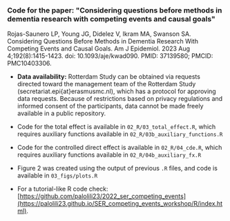 ### Code for the paper: "Considering questions before methods in dementia research with competing events and causal goals"

Rojas-Saunero LP, Young JG, Didelez V, Ikram MA, Swanson SA. Considering Questions Before Methods in Dementia Research With Competing Events and Causal Goals. Am J Epidemiol. 2023 Aug 4;192(8):1415-1423. doi: 10.1093/aje/kwad090. PMID: 37139580; PMCID: PMC10403306.

- **Data availability:** Rotterdam Study can be obtained via requests directed toward the management team of the Rotterdam Study (secretariat.epi{at}erasmusmc.nl), which has a protocol for approving data requests. Because of restrictions based on privacy regulations and informed consent of the participants, data cannot be made freely available in a public repository.

- Code for the total effect is available in `02_R/03_total_effect.R`, which requires auxiliary functions available in `02_R/03b_auxiliary_functions.R`

- Code for the controlled direct effect is available in `02_R/04_cde.R`, which requires auxiliary functions available in `02_R/04b_auxiliary_fx.R`

- Figure 2 was created using the output of previous `.R` files, and code is available in `03_figs/plots.R`

* For a tutorial-like R code check: [https://github.com/palolili23/2022_ser_competing_events](https://palolili23.github.io/SER_competing_events_workshop/R/index.html).
